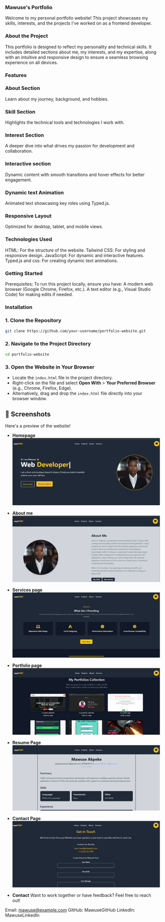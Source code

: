 ### Mawuse's Portfolio
Welcome to my personal portfolio website! This project showcases my skills, interests, and the projects I've worked on as a frontend developer.

### About the Project
This portfolio is designed to reflect my personality and technical skills. It includes detailed sections about me, my interests, and my expertise, along with an intuitive and responsive design to ensure a seamless browsing experience on all devices.

### Features
### About Section
 Learn about my journey, background, and hobbies.
### Skill Section 
Highlights the technical tools and technologies I work with.
### Interest Section
 A deeper dive into what drives my passion for development and collaboration.
### Interactive section
 Dynamic content with smooth transitions and hover effects for better engagement.
### Dynamic text Animation
 Animated text showcasing key roles using Typed.js.
### Responsive Layout
 Optimized for desktop, tablet, and mobile views.

### Technologies Used
HTML: For the structure of the website.
Tailwind CSS: For styling and responsive design.
JavaScript: For dynamic and interactive features.
Typed.js and css: For creating dynamic text animations.

### Getting Started
Prerequisites;
To run this project locally, ensure you have:
A modern web browser (Google Chrome, Firefox, etc.).
A text editor (e.g., Visual Studio Code) for making edits if needed.

### Installation
### 1. Clone the Repository  
```bash  
git clone https://github.com/your-username/portfolio-website.git  
```
### 2. Navigate to the Project Directory  
```bash  
cd portfolio-website  
```
### 3. Open the Website in Your Browser  
- Locate the `index.html` file in the project directory.  
- Right-click on the file and select **Open With** > **Your Preferred Browser** (e.g., Chrome, Firefox, Edge).  
- Alternatively, drag and drop the `index.html` file directly into your browser window.  

## 📸 Screenshots  

Here's a preview of the website!  

- **Homepage** 
![Homepage Screenshot](assets/images/r1.png)  

- **About me** 
![About me Page Screenshot](assets/images/r2.png) 

- **Services page** 
![Services Page Screenshot](assets/images/r3.png)  

- **Portfolio page** 
![portfolio Page Screenshot](assets/images/r4.png) 

- **Resume Page** 
![Resume Page Screenshot](assets/images/r5.png) 

- **Contact Page** 
![Contact Page Screenshot](assets/images/r6.png) 

- **Contact** 
Want to work together or have feedback? Feel free to reach out!

Email: mawuse@example.com
GitHub: MawuseGitHub
LinkedIn: MawuseLinkedIn


  
































